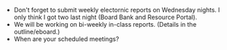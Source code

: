* Don't forget to submit weekly electornic reports on Wednesday nights.
  I only think I got two last night (Board Bank and Resource Portal).
* We will be working on bi-weekly in-class reports.  (Details in the 
  outline/eboard.)
* When are your scheduled meetings?
